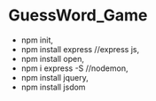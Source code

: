 # GuessWord_Game
- npm init,
- npm install express //express js,
- npm install open,
- npm i express -S //nodemon,
- npm install jquery,
- npm install jsdom
